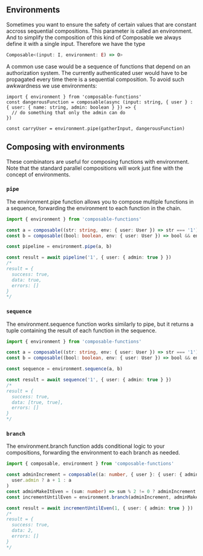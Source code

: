 ## Environments

Sometimes you want to ensure the safety of certain values that are constant accross sequential compositions.
This parameter is called an environment. And to simplify the composition of this kind of Composable
we always define it with a single input. Therefore we have the type

```ts
Composable<(input: I, environment: E) => O>
```

A common use case would be a sequence of functions that depend on an authorization system.
The currently authenticated user would have to be propagated every time there is a sequential composition.
To avoid such awkwardness we use environments:

```tsx
import { environment } from 'composable-functions'
const dangerousFunction = composable(async (input: string, { user } : { user: { name: string, admin: boolean } }) => {
  // do something that only the admin can do
})

const carryUser = environment.pipe(gatherInput, dangerousFunction)
```

## Composing with environments

These combinators are useful for composing functions with environment. Note that the standard parallel compositions will work just fine with the concept of environments.

### `pipe`

The environment.pipe function allows you to compose multiple functions in a sequence, forwarding the environment to each function in the chain.

```ts
import { environment } from 'composable-functions'

const a = composable((str: string, env: { user: User }) => str === '1')
const b = composable((bool: boolean, env: { user: User }) => bool && env.user.admin)

const pipeline = environment.pipe(a, b)

const result = await pipeline('1', { user: { admin: true } })
/*
result = {
  success: true,
  data: true,
  errors: []
}
*/
```

### `sequence`
The environment.sequence function works similarly to pipe, but it returns a tuple containing the result of each function in the sequence.

```ts
import { environment } from 'composable-functions'

const a = composable((str: string, env: { user: User }) => str === '1')
const b = composable((bool: boolean, env: { user: User }) => bool && env.user.admin)

const sequence = environment.sequence(a, b)

const result = await sequence('1', { user: { admin: true } })
/*
result = {
  success: true,
  data: [true, true],
  errors: []
}
*/
```

### `branch`

The environment.branch function adds conditional logic to your compositions, forwarding the environment to each branch as needed.

```ts
import { composable, environment } from 'composable-functions'

const adminIncrement = composable((a: number, { user }: { user: { admin: boolean } }) =>
  user.admin ? a + 1 : a
)
const adminMakeItEven = (sum: number) => sum % 2 != 0 ? adminIncrement : null
const incrementUntilEven = environment.branch(adminIncrement, adminMakeItEven)

const result = await incrementUntilEven(1, { user: { admin: true } })
/*
result = {
  success: true,
  data: 2,
  errors: []
}
*/
```
